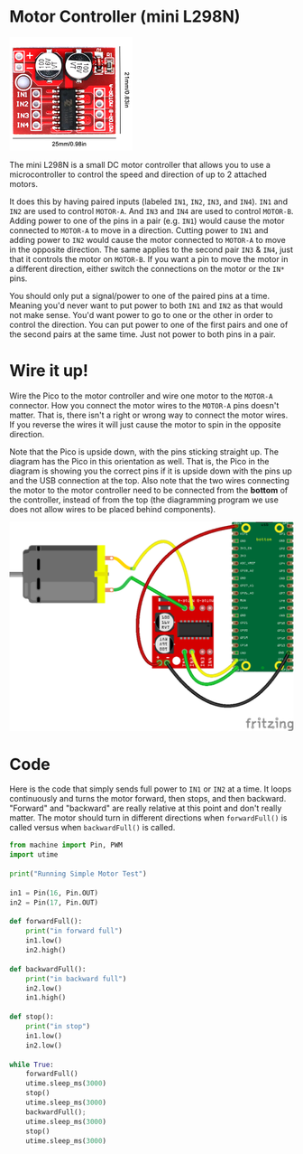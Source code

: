 
# Motor Controller (mini L298N)

![L298N Motor Controller](/lessons/images/motor_controller.PNG)  

The mini L298N is a small DC motor controller that allows you to use a microcontroller to control the speed and direction of up to 2 attached motors.

It does this by having paired inputs (labeled `IN1`, `IN2`, `IN3`, and `IN4`).  `IN1` and `IN2` are used to control `MOTOR-A`.  And `IN3` and `IN4` are used to control `MOTOR-B`.
Adding power to one of the pins in a pair (e.g. `IN1`) would cause the motor connected to `MOTOR-A` to move in a direction.  Cutting power to `IN1` and adding power to `IN2` would cause the motor connected to `MOTOR-A` to move in the opposite direction.
The same applies to the second pair `IN3` & `IN4`, just that it controls the motor on `MOTOR-B`.  If you want a pin to move the motor in a different direction, either switch the connections on the motor or the `IN*` pins.

You should only put a signal/power to one of the paired pins at a time.  Meaning you'd never want to put power to both `IN1` and `IN2` as that would not make sense.  You'd want power to go to one or the other in order to control the direction.
You can put power to one of the first pairs and one of the second pairs at the same time.  Just not power to both pins in a pair.

# Wire it up!

Wire the Pico to the motor controller and wire one motor to the `MOTOR-A` connector.  How you connect the motor wires to the `MOTOR-A` pins doesn't matter.  That is, there isn't a right or wrong way to connect the motor wires.  If you reverse the wires it will just cause the motor to spin in the opposite direction.

Note that the Pico is upside down, with the pins sticking straight up.  The diagram has the Pico in this orientation as well.  That is, the Pico in the diagram is showing you the correct pins if it is upside down with the pins up and the USB connection at the top. Also note that the two wires connecting the motor to the motor controller need to be connected from the **bottom** of the controller, instead of from the top (the diagramming program we use does not allow wires to be placed behind components).

![L298N Motor Controller](/lessons/images/motor_controller_bb.png) 


# Code

Here is the code that simply sends full power to `IN1` or `IN2` at a time.  It loops continuously and turns the motor forward, then stops, and then backward.  "Forward" and "backward" are really relative at this point and don't really matter.  The motor should turn in different directions when `forwardFull()` is called versus when `backwardFull()` is called.

```Python
from machine import Pin, PWM
import utime

print("Running Simple Motor Test")

in1 = Pin(16, Pin.OUT)
in2 = Pin(17, Pin.OUT)

def forwardFull():
    print("in forward full")
    in1.low()
    in2.high()
    
def backwardFull():
    print("in backward full")
    in2.low()
    in1.high()

def stop():
    print("in stop")
    in1.low()
    in2.low()

while True:
    forwardFull()
    utime.sleep_ms(3000)
    stop()
    utime.sleep_ms(3000)
    backwardFull();
    utime.sleep_ms(3000)
    stop()
    utime.sleep_ms(3000)
```